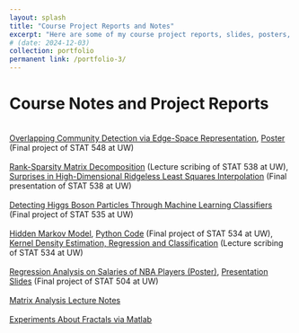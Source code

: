 ```yaml
---
layout: splash
title: "Course Project Reports and Notes"
excerpt: "Here are some of my course project reports, slides, posters, and notes."
# (date: 2024-12-03)
collection: portfolio
permanent link: /portfolio-3/
---
```


<h1>Course Notes and Project Reports</h1>

<br>
<a href="Lecture_Notes/STAT548_Report.pdf">Overlapping Community Detection via Edge-Space Representation</a>, 
<a href="Lecture_Notes/STAT548_Poster.pdf">Poster</a> (Final project of STAT 548 at UW)
<br>
<br>
<a href="Lecture_Notes/STAT538_L16_notes.pdf">Rank-Sparsity Matrix Decomposition</a> (Lecture scribing of STAT 538 at UW), 
<a href="Lecture_Notes/HighD_Ridgeless.pdf">Surprises in High-Dimensional Ridgeless Least Squares Interpolation</a> (Final presentation of STAT 538 at UW)
<br>
<br>
<a href="Lecture_Notes/STAT535_final_report.pdf">Detecting Higgs Boson Particles Through Machine Learning Classifiers</a> (Final project of STAT 535 at UW)
<br>
<br>
<a href="Lecture_Notes/Report_HMM.pdf">Hidden Markov Model</a>, 
<a href="https://github.com/zhangyk8/HMM">Python Code</a> (Final project of STAT 534 at UW), 
<a href="Lecture_Notes/Lecture6_Yikun1.pdf">Kernel Density Estimation, Regression and Classification</a> (Lecture scribing of STAT 534 at UW)
<br>
<br>
<a href="Lecture_Notes/STAT504_Poster.pdf">Regression Analysis on Salaries of NBA Players (Poster)</a>, 
<a href="Lecture_Notes/PPT_Final.pdf">Presentation Slides</a> (Final project of STAT 504 at UW)
<br>
<br>
<a href="https://zhangyk8.github.io/teaching/matrix_analysis">Matrix Analysis Lecture Notes</a>
<br>
<br>
<a href="https://github.com/zhangyk8/Matlab_Experiment_code">Experiments About Fractals via Matlab</a>
<br>
